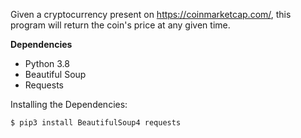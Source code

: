 Given a cryptocurrency present on https://coinmarketcap.com/, this program will return the coin's price at any given time.

**Dependencies**
* Python 3.8
* Beautiful Soup
* Requests

Installing the Dependencies:
```bash
$ pip3 install BeautifulSoup4 requests
```
